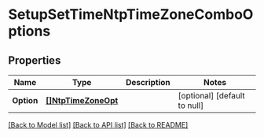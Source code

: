 # SetupSetTimeNtpTimeZoneComboOptions

## Properties
Name | Type | Description | Notes
------------ | ------------- | ------------- | -------------
**Option** | [**[]NtpTimeZoneOpt**](NTPTimeZone_opt.md) |  | [optional] [default to null]

[[Back to Model list]](../README.md#documentation-for-models) [[Back to API list]](../README.md#documentation-for-api-endpoints) [[Back to README]](../README.md)

